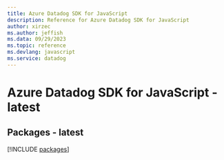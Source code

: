 ```yaml
---
title: Azure Datadog SDK for JavaScript
description: Reference for Azure Datadog SDK for JavaScript
author: xirzec
ms.author: jeffish
ms.data: 09/29/2023
ms.topic: reference
ms.devlang: javascript
ms.service: datadog
---
```

# Azure Datadog SDK for JavaScript - latest
## Packages - latest
[!INCLUDE [packages](datadog-index.md)]